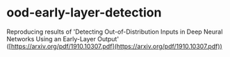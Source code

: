 # ood-early-layer-detection
Reproducing results of 'Detecting Out-of-Distribution Inputs in Deep Neural Networks Using an Early-Layer Output' ([https://arxiv.org/pdf/1910.10307.pdf](https://arxiv.org/pdf/1910.10307.pdf))
